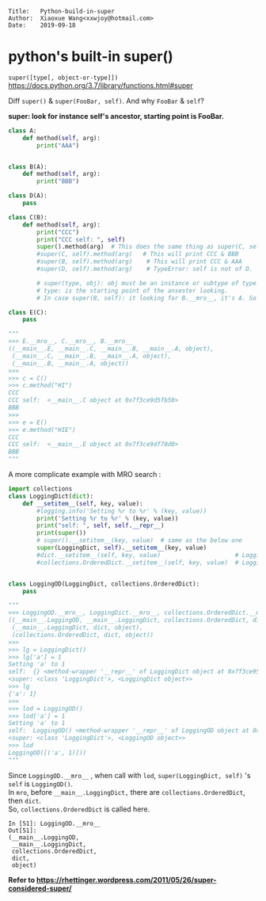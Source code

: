 ```
Title:   Python-build-in-super
Author:  Xiaoxue Wang<xxwjoy@hotmail.com>
Date:    2019-09-18
```

# python's built-in super()

`super([type[, object-or-type]])`
https://docs.python.org/3.7/library/functions.html#super

Diff `super()` & `super(FooBar, self)`.
And why `FooBar` & `self`?

**super: look for instance self's ancestor, starting point is FooBar.**

```python
class A:
    def method(self, arg):
        print("AAA")


class B(A):
    def method(self, arg):
        print("BBB")

class D(A):
    pass

class C(B):
    def method(self, arg):
        print("CCC")
        print("CCC self: ", self)
        super().method(arg)  # This does the same thing as super(C, self).method(arg)
        #super(C, self).method(arg)   # This will print CCC & BBB
        #super(B, self).method(arg)    # This will print CCC & AAA
        #super(D, self).method(arg)    # TypeError: self is not of D.

        # super(type, obj): obj must be an instance or subtype of type
        # type: is the starting point of the ansester looking.
        # In case super(B, self): it looking for B.__mro__, it's A. So ...

class E(C):
    pass

"""
>>> E.__mro__, C.__mro__, B.__mro__
((__main__.E, __main__.C, __main__.B, __main__.A, object),
 (__main__.C, __main__.B, __main__.A, object),
 (__main__.B, __main__.A, object))
>>>
>>> c = C()
>>> c.method("HI")
CCC
CCC self:  <__main__.C object at 0x7f3ce9d5fb50>
BBB
>>>
>>> e = E()
>>> e.method("HIE")
CCC
CCC self:  <__main__.E object at 0x7f3ce9df70d0>
BBB
"""
```

A more complicate example with MRO search :

```python
import collections
class LoggingDict(dict):
    def __setitem__(self, key, value):
        #logging.info('Setting %r to %r' % (key, value))
        print('Setting %r to %r' % (key, value))
        print("self: ", self, self.__repr__)
        print(super())
        # super().__setitem__(key, value)  # same as the below one
        super(LoggingDict, self).__setitem__(key, value)
        #dict.__setitem__(self, key, value)                     # LoggingDict instance call this
        #collections.OrderedDict.__setitem__(self, key, value)  # LoggingOD instance will call this


class LoggingOD(LoggingDict, collections.OrderedDict):
    pass

"""
>>> LoggingOD.__mro__, LoggingDict.__mro__, collections.OrderedDict.__mro__
((__main__.LoggingOD, __main__.LoggingDict, collections.OrderedDict, dict, object),
 (__main__.LoggingDict, dict, object),
 (collections.OrderedDict, dict, object))
>>>
>>> lg = LoggingDict()
>>> lg['a'] = 1
Setting 'a' to 1
self:  {} <method-wrapper '__repr__' of LoggingDict object at 0x7f3ce95bc1d0>
<super: <class 'LoggingDict'>, <LoggingDict object>>
>>> lg
{'a': 1}
>>>
>>> lod = LoggingOD()
>>> lod['a'] = 1
Setting 'a' to 1
self:  LoggingOD() <method-wrapper '__repr__' of LoggingOD object at 0x7f3ce9d31a70>
<super: <class 'LoggingDict'>, <LoggingOD object>>
>>> lod
LoggingOD([('a', 1)]))
"""
```

Since `LoggingOD.__mro__` , when call with `lod`,
`super(LoggingDict, self)` 's `self` is `LoggingOD()`.    
In `mro`, before `__main__.LoggingDict,` there are `collections.OrderedDict`, then `dict`.      
So, `collections.OrderedDict` is called here.

```
In [51]: LoggingOD.__mro__                                                                                           
Out[51]:
(__main__.LoggingOD,
 __main__.LoggingDict,
 collections.OrderedDict,
 dict,
 object)
```



**Refer to https://rhettinger.wordpress.com/2011/05/26/super-considered-super/**
